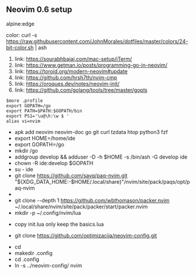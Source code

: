 ## Neovim 0.6 setup

alpine:edge

color: curl -s https://raw.githubusercontent.com/JohnMorales/dotfiles/master/colors/24-bit-color.sh | ash

1. link: https://sourabhbajaj.com/mac-setup/iTerm/
2. link: https://www.getman.io/posts/programming-go-in-neovim/
3. link: https://toroid.org/modern-neovim#update
4. link: https://github.com/hrsh7th/nvim-cmp
5. link: https://oroques.dev/notes/neovim-init/
6. link: https://github.com/golang/tools/tree/master/gopls

```
$more .profile 
export GOPATH=/go
export PATH=$PATH:$GOPATH/bin
export PS1='\u@\h:\w $ '
alias vi=nvim
```

- apk add neovim neovim-doc go git curl tzdata htop python3 fzf
- export HOME=/home/ide
- export GOPATH=/go
- mkdir /go
- addgroup develop && adduser -D -h $HOME -s /bin/ash -G develop ide
- chown -R ide:develop $GOPATH
- su - ide
- git clone https://github.com/savq/paq-nvim.git \
    "${XDG_DATA_HOME:-$HOME/.local/share}"/nvim/site/pack/paqs/opt/paq-nvim
- 
- git clone --depth 1 https://github.com/wbthomason/packer.nvim ~/.local/share/nvim/site/pack/packer/start/packer.nvim
- mkdir -p ~/.config/nvim/lua

* copy init.lua only keep the basics.lua

* git clone https://github.com/optimizacija/neovim-config.git
- cd
- makedir .config
- cd .config
- ln -s ../neovim-config/ nvim

